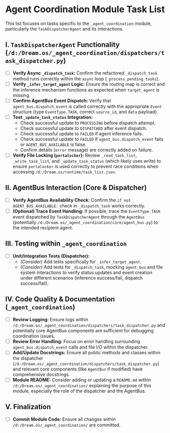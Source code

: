 # Agent Coordination Module Task List

This list focuses on tasks specific to the `_agent_coordination` module, particularly the `TaskDispatcherAgent` and its interactions.

## I. `TaskDispatcherAgent` Functionality (`/d:/Dream.os/_agent_coordination/dispatchers/task_dispatcher.py`)

-   [ ] **Verify Async `_dispatch_task`:** Confirm the refactored `_dispatch_task` method runs correctly within the `async` loop (`_process_pending_tasks`).
-   [ ] **Verify `_infer_target_agent` Logic:** Ensure the routing map is correct and the inference mechanism functions as expected when `target_agent` is missing.
-   [ ] **Confirm AgentBus Event Dispatch:** Verify that `agent_bus.dispatch_event` is called correctly with the appropriate `Event` structure (type `EventType.TASK`, correct `source_id`, and `data` payload).
-   [ ] **Test `_update_task_status` Integration:** 
    -   Check successful update to `PROCESSING` before dispatch attempt.
    -   Check successful update to `DISPATCHED` after event dispatch.
    -   Check successful update to `FAILED` if agent inference fails.
    -   Check successful update to `FAILED` if `agent_bus.dispatch_event` fails or `AGENT_BUS_AVAILABLE` is false.
    -   Confirm details (`error` message) are correctly added on failure.
-   [ ] **Verify File Locking (`portalocker`):** Review `_read_task_list`, `_write_task_list`, and `_update_task_status` (which likely uses write) to ensure `portalocker` is used correctly to prevent race conditions when accessing `/d:/Dream.os/runtime/task_list.json`.

## II. AgentBus Interaction (Core & Dispatcher)

-   [ ] **Verify AgentBus Availability Check:** Confirm the `if not AGENT_BUS_AVAILABLE:` check in `_dispatch_task` works correctly.
-   [ ] **(Optional) Trace Event Handling:** If possible, trace the `EventType.TASK` event dispatched by `TaskDispatcherAgent` through the `AgentBus` (potentially `/d:/Dream.os/_agent_coordination/core/agent_bus.py`) to the intended recipient agent.

## III. Testing within `_agent_coordination`

-   [ ] **Unit/Integration Tests (Dispatcher):** 
    -   *(Consider)* Add tests specifically for `_infer_target_agent`.
    -   *(Consider)* Add tests for `_dispatch_task`, mocking `agent_bus` and file system interactions to verify status updates and event creation under different scenarios (inference success/fail, dispatch success/fail).

## IV. Code Quality & Documentation (`_agent_coordination`)

-   [ ] **Review Logging:** Ensure logs within `/d:/Dream.os/_agent_coordination/dispatchers/task_dispatcher.py` and potentially core AgentBus components are sufficient for debugging coordination issues.
-   [ ] **Review Error Handling:** Focus on error handling surrounding `agent_bus.dispatch_event` calls and file I/O within the dispatcher.
-   [ ] **Add/Update Docstrings:** Ensure all public methods and classes within the dispatcher (`/d:/Dream.os/_agent_coordination/dispatchers/task_dispatcher.py`) and relevant core components (like `AgentBus` if modified) have comprehensive docstrings.
-   [ ] **Module README:** Consider adding or updating a `README.md` within `/d:/Dream.os/_agent_coordination/` explaining the purpose of this module, especially the role of the dispatcher and the AgentBus.

## V. Finalization

-   [ ] **Commit Module Code:** Ensure all changes within `/d:/Dream.os/_agent_coordination/` are committed. 